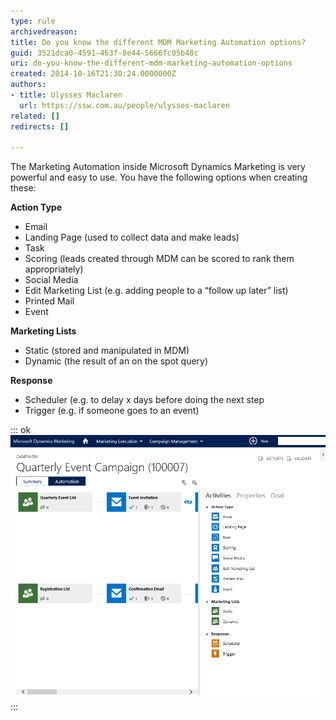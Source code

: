 ```yaml
---
type: rule
archivedreason: 
title: Do you know the different MDM Marketing Automation options?
guid: 3521dca0-4591-463f-8e44-5666fc05b48c
uri: do-you-know-the-different-mdm-marketing-automation-options
created: 2014-10-16T21:30:24.0000000Z
authors:
- title: Ulysses Maclaren
  url: https://ssw.com.au/people/ulysses-maclaren
related: []
redirects: []

---
```


The Marketing Automation inside Microsoft Dynamics Marketing is very powerful and easy to use. You have the following options when creating these: 
<!--endintro-->

**Action Type**

* Email
* Landing Page (used to collect data and make leads)
* Task
* Scoring (leads created through MDM can be scored to rank them appropriately)
* Social Media
* Edit Marketing List (e.g. adding people to a “follow up later” list)
* Printed Mail
* Event


**Marketing Lists**

* Static (stored and manipulated in MDM)
* Dynamic (the result of an on the spot query)


**Response**

* Scheduler (e.g. to delay x days before doing the next step
* Trigger (e.g. if someone goes to an event)


::: ok  
![Figure: Simple drag and drop interface for creating automated marketing workflows](mdm-options.png)  
:::
